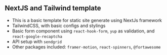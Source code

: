 ## NextJS and Tailwind template
- This is a basic template for static site generate using NextJs framework
- TailwindCSS, with basic configs and stylings
- Basic form component using `react-hook-form`, `yup` as validation, and `react-google-recaptcha`
- API setup with `sendgrid`
- Other packages included: `framer-motion`, `react-spinners`, `@fortawesome` 
